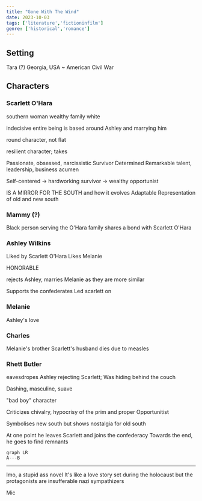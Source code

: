 ```yaml
---
title: "Gone With The Wind"
date: 2023-10-03
tags: ['literature','fictioninfilm']
genre: ['historical','romance']
---
```


## Setting
Tara (?) Georgia, USA 
~ American Civil War
## Characters
### Scarlett O'Hara
southern woman
wealthy family
white

indecisive
entire being is based around Ashley and marrying him

round character, not flat

resilient character; 
takes 

Passionate, obsessed, narcissistic
Survivor
Determined
Remarkable talent, leadership, business acumen

Self-centered -> hardworking survivor -> wealthy opportunist 

IS A MIRROR FOR THE SOUTH and how it evolves
Adaptable
Representation of old and new south

### Mammy (?)
Black person serving the O'Hara family
shares a bond with Scarlett O'Hara

### Ashley Wilkins
Liked by Scarlett O'Hara 
Likes Melanie 

HONORABLE 

rejects Ashley, marries Melanie as they are more similar

Supports the confederates 
Led scarlett on


### Melanie
Ashley's love

### Charles
Melanie's brother
Scarlett's husband
dies due to measles

### Rhett Butler
eavesdropes Ashley rejecting Scarlett; 
Was hiding behind the couch

Dashing, masculine, suave

"bad boy" character 

Criticizes chivalry, hypocrisy of the prim and proper
Opportunitist

Symbolises new south but shows nostalgia for old south

At one point he leaves Scarlett and joins the confederacy 
Towards the end, he goes to find remnants
```mermaid
graph LR
A---B 

```


---
Imo, a stupid ass novel 
It's like a love story set during the holocaust but the protagonists are insufferable nazi sympathizers

Mic


